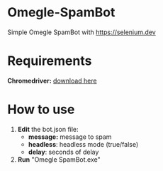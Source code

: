 # Omegle-SpamBot
 Simple Omegle SpamBot with https://selenium.dev
 
 # Requirements
 
 <b>Chromedriver:</b> <a href="https://chromedriver.chromium.org/">download here</a>
 
# How to use

1) <b>Edit</b> the bot.json file:
   - <b>message:</b> message to spam
   - <b>headless</b>: headless mode (true/false)
   - <b>delay</b>: seconds of delay
2) <b>Run</b> "Omegle SpamBot.exe"